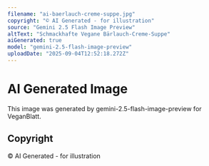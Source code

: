 ```yaml
---
filename: "ai-baerlauch-creme-suppe.jpg"
copyright: "© AI Generated - for illustration"
source: "Gemini 2.5 Flash Image Preview"
altText: "Schmackhafte Vegane Bärlauch-Creme-Suppe"
aiGenerated: true
model: "gemini-2.5-flash-image-preview"
uploadDate: "2025-09-04T12:52:18.272Z"
---
```


# AI Generated Image

This image was generated by gemini-2.5-flash-image-preview for VeganBlatt.

## Copyright
© AI Generated - for illustration
